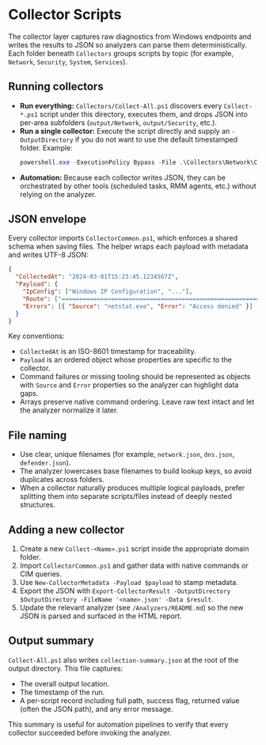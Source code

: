 # Collector Scripts

The collector layer captures raw diagnostics from Windows endpoints and writes the results to JSON so analyzers can parse them deterministically. Each folder beneath `Collectors` groups scripts by topic (for example, `Network`, `Security`, `System`, `Services`).

## Running collectors

- **Run everything:** `Collectors/Collect-All.ps1` discovers every `Collect-*.ps1` script under this directory, executes them, and drops JSON into per-area subfolders (`output/Network`, `output/Security`, etc.).
- **Run a single collector:** Execute the script directly and supply an `-OutputDirectory` if you do not want to use the default timestamped folder. Example:
  ```powershell
  powershell.exe -ExecutionPolicy Bypass -File .\Collectors\Network\Collect-Network.ps1 -OutputDirectory C:\Temp\Diag\Network
  ```
- **Automation:** Because each collector writes JSON, they can be orchestrated by other tools (scheduled tasks, RMM agents, etc.) without relying on the analyzer.

## JSON envelope

Every collector imports `CollectorCommon.ps1`, which enforces a shared schema when saving files. The helper wraps each payload with metadata and writes UTF-8 JSON:

```json
{
  "CollectedAt": "2024-03-01T15:23:45.1234567Z",
  "Payload": {
    "IpConfig": ["Windows IP Configuration", "..."],
    "Route": ["===========================================================================", "..."],
    "Errors": [{ "Source": "netstat.exe", "Error": "Access denied" }]
  }
}
```

Key conventions:

- `CollectedAt` is an ISO-8601 timestamp for traceability.
- `Payload` is an ordered object whose properties are specific to the collector.
- Command failures or missing tooling should be represented as objects with `Source` and `Error` properties so the analyzer can highlight data gaps.
- Arrays preserve native command ordering. Leave raw text intact and let the analyzer normalize it later.

## File naming

- Use clear, unique filenames (for example, `network.json`, `dns.json`, `defender.json`).
- The analyzer lowercases base filenames to build lookup keys, so avoid duplicates across folders.
- When a collector naturally produces multiple logical payloads, prefer splitting them into separate scripts/files instead of deeply nested structures.

## Adding a new collector

1. Create a new `Collect-<Name>.ps1` script inside the appropriate domain folder.
2. Import `CollectorCommon.ps1` and gather data with native commands or CIM queries.
3. Use `New-CollectorMetadata -Payload $payload` to stamp metadata.
4. Export the JSON with `Export-CollectorResult -OutputDirectory $OutputDirectory -FileName '<name>.json' -Data $result`.
5. Update the relevant analyzer (see `/Analyzers/README.md`) so the new JSON is parsed and surfaced in the HTML report.

## Output summary

`Collect-All.ps1` also writes `collection-summary.json` at the root of the output directory. This file captures:

- The overall output location.
- The timestamp of the run.
- A per-script record including full path, success flag, returned value (often the JSON path), and any error message.

This summary is useful for automation pipelines to verify that every collector succeeded before invoking the analyzer.
